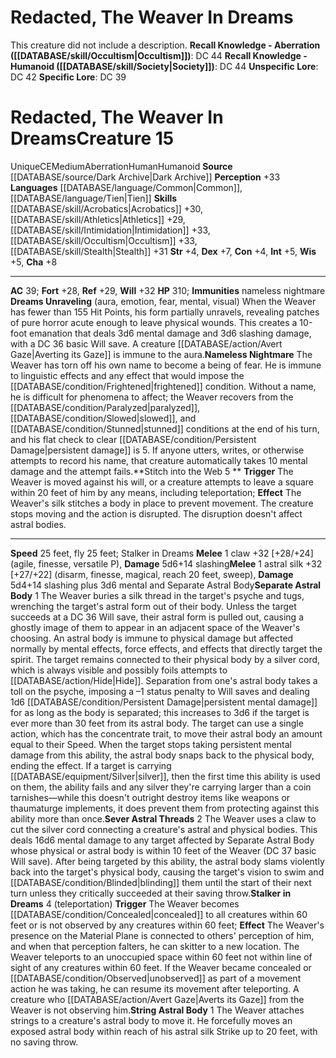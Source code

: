 ﻿---
ac: '39'
alignment: CE
all_resistance: null
burrow_speed: null
charisma: '+8'
climb_speed: null
constitution: '+4'
creature_ability:
- Dreams Unraveling
- Nameless Nightmare
- Separate Astral Body
- Sever Astral Threads
- Stalker in
- Dreams
- Stitch into the Web
- String Astral Body
creature_family: null
description: 'This creature did not include a description.<br/><br/><b><u>Recall Knowledge
  - Aberration</u> ( [[DATABASE/skill/Occultism|Occultism]] )</b>: DC 44<br/><b><u>Recall
  Knowledge - Humanoid</u> ( [[DATABASE/skill/Society|Society]] )</b>: DC 44<br/><b><u>Unspecific
  Lore</u></b>: DC 42<br/><b><u>Specific Lore</u></b>: DC 39'
dexterity: '+7'
element: null
fly_speed: '25'
fortitude: '+28'
hardness: null
hp: '310'
id: '2071'
immunity:
- nameless nightmare
intelligence: '+5'
land_speed: '25'
language:
- '[[DATABASE/language/Common|Common]]'
- '[[DATABASE/language/Tien|Tien]]'
level: '15'
max_speed: '25'
name: Redacted, The Weaver In Dreams
perception: '+33'
rarity: Unique
reflex: '+29'
resistance: null
rus_type_level: null
school: null
sense: null
size: Medium
skill:
- '[[DATABASE/skill/Acrobatics|Acrobatics]] +30'
- '[[DATABASE/skill/Athletics|Athletics]] +29'
- '[[DATABASE/skill/Intimidation|Intimidation]] +33'
- '[[DATABASE/skill/Occultism|Occultism]] +33'
- '[[DATABASE/skill/Stealth|Stealth]] +31'
source: '[[DATABASE/source/Dark Archive|Dark Archive]]'
speed:
- 25 feet
- fly 25 feet; Stalker in Dreams
spell: null
strength: '+4'
strength_req: '4'
strongest_save:
- Will
swim_speed: null
trait:
- '[[DATABASE/trait/Aberration|Aberration]]'
- '[[DATABASE/trait/Human|Human]]'
- '[[DATABASE/trait/Humanoid|Humanoid]]'
- '[[DATABASE/trait/Unique|Unique]]'
type: Creature
vision: null
weakest_save:
- Fortitude
weakness: null
will: '+32'
wisdom: '+5'

---
# Redacted, The Weaver In Dreams

This creature did not include a description.
**Recall Knowledge - Aberration ([[DATABASE/skill/Occultism|Occultism]])**: DC 44
**Recall Knowledge - Humanoid ([[DATABASE/skill/Society|Society]])**: DC 44
**Unspecific Lore**: DC 42
**Specific Lore**: DC 39

# Redacted, The Weaver In Dreams<span class="item-type">Creature 15</span>

<span class="trait-unique item-trait">Unique</span><span class="trait-alignment item-trait">CE</span><span class="trait-size item-trait">Medium</span><span class="item-trait">Aberration</span><span class="item-trait">Human</span><span class="item-trait">Humanoid</span>
**Source** [[DATABASE/source/Dark Archive|Dark Archive]]
**Perception** +33
**Languages** [[DATABASE/language/Common|Common]], [[DATABASE/language/Tien|Tien]]
**Skills** [[DATABASE/skill/Acrobatics|Acrobatics]] +30, [[DATABASE/skill/Athletics|Athletics]] +29, [[DATABASE/skill/Intimidation|Intimidation]] +33, [[DATABASE/skill/Occultism|Occultism]] +33, [[DATABASE/skill/Stealth|Stealth]] +31
**Str** +4, **Dex** +7, **Con** +4, **Int** +5, **Wis** +5, **Cha** +8

---
**AC** 39; **Fort** +28, **Ref** +29, **Will** +32
**HP** 310; **Immunities** nameless nightmare
<span class="in-box-ability">**Dreams Unraveling** (aura, emotion, fear, mental, visual) When the Weaver has fewer than 155 Hit Points, his form partially unravels, revealing patches of pure horror acute enough to leave physical wounds. This creates a 10-foot emanation that deals 3d6 mental damage and 3d6 slashing damage, with a DC 36 basic Will save. A creature [[DATABASE/action/Avert Gaze|Averting its Gaze]] is immune to the aura.</span><span class="in-box-ability">**Nameless Nightmare** The Weaver has torn off his own name to become a being of fear. He is immune to linguistic effects and any effect that would impose the [[DATABASE/condition/Frightened|frightened]] condition. Without a name, he is difficult for phenomena to affect; the Weaver recovers from the [[DATABASE/condition/Paralyzed|paralyzed]], [[DATABASE/condition/Slowed|slowed]], and [[DATABASE/condition/Stunned|stunned]] conditions at the end of his turn, and his flat check to clear [[DATABASE/condition/Persistent Damage|persistent damage]] is 5. If anyone utters, writes, or otherwise attempts to record his name, that creature automatically takes 10 mental damage and the attempt fails.</span><span class="in-box-ability">**Stitch into the Web <span class="action-icon">5</span> ** **Trigger** The Weaver is moved against his will, or a creature attempts to leave a square within 20 feet of him by any means, including teleportation; **Effect** The Weaver's silk stitches a body in place to prevent movement. The creature stops moving and the action is disrupted. The disruption doesn't affect astral bodies.</span>

---
**Speed** 25 feet, fly 25 feet; Stalker in Dreams
<span class="in-box-ability">**Melee** <span class="action-icon">1</span> claw +32 [+28/+24] (agile, finesse, versatile P), **Damage** 5d6+14 slashing</span><span class="in-box-ability">**Melee** <span class="action-icon">1</span> astral silk +32 [+27/+22] (disarm, finesse, magical, reach 20 feet, sweep), **Damage** 5d4+14 slashing plus 3d6 mental and Separate Astral Body</span><span class="in-box-ability">**Separate Astral Body** <span class="action-icon">1</span> The Weaver buries a silk thread in the target's psyche and tugs, wrenching the target's astral form out of their body. Unless the target succeeds at a DC 36 Will save, their astral form is pulled out, causing a ghostly image of them to appear in an adjacent space of the Weaver's choosing. An astral body is immune to physical damage but affected normally by mental effects, force effects, and effects that directly target the spirit. The target remains connected to their physical body by a silver cord, which is always visible and possibly foils attempts to [[DATABASE/action/Hide|Hide]]. Separation from one's astral body takes a toll on the psyche, imposing a –1 status penalty to Will saves and dealing 1d6 [[DATABASE/condition/Persistent Damage|persistent mental damage]] for as long as the body is separated; this increases to 3d6 if the target is ever more than 30 feet from its astral body. The target can use a single action, which has the concentrate trait, to move their astral body an amount equal to their Speed. When the target stops taking persistent mental damage from this ability, the astral body snaps back to the physical body, ending the effect. If a target is carrying [[DATABASE/equipment/Silver|silver]], then the first time this ability is used on them, the ability fails and any silver they're carrying larger than a coin tarnishes—while this doesn't outright destroy items like weapons or thaumaturge implements, it does prevent them from protecting against this ability more than once.</span><span class="in-box-ability">**Sever Astral Threads** <span class="action-icon">2</span> The Weaver uses a claw to cut the silver cord connecting a creature's astral and physical bodies. This deals 16d6 mental damage to any target affected by Separate Astral Body whose physical or astral body is within 10 feet of the Weaver (DC 37 basic Will save). After being targeted by this ability, the astral body slams violently back into the target's physical body, causing the target's vision to swim and [[DATABASE/condition/Blinded|blinding]] them until the start of their next turn unless they critically succeeded at their saving throw.</span><span class="in-box-ability">**Stalker in Dreams** <span class="action-icon">4</span> (teleportation) **Trigger** The Weaver becomes [[DATABASE/condition/Concealed|concealed]] to all creatures within 60 feet or is not observed by any creatures within 60 feet; **Effect** The Weaver's presence on the Material Plane is connected to others' perception of him, and when that perception falters, he can skitter to a new location. The Weaver teleports to an unoccupied space within 60 feet not within line of sight of any creatures within 60 feet. If the Weaver became concealed or [[DATABASE/condition/Observed|unobserved]] as part of a movement action he was taking, he can resume its movement after teleporting. A creature who [[DATABASE/action/Avert Gaze|Averts its Gaze]] from the Weaver is not observing him.</span><span class="in-box-ability">**String Astral Body** <span class="action-icon">1</span> The Weaver attaches strings to a creature's astral body to move it. He forcefully moves an exposed astral body within reach of his astral silk Strike up to 20 feet, with no saving throw.</span>